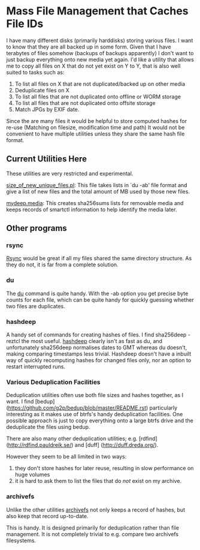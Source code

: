 Mass File Management that Caches File IDs
=======

I have many different disks (primarily harddisks) storing various files. I want to know that they are all backed up in some form. Given that I have terabytes of files somehow (backups of backups apparently) I don't want to just backup everything onto new media yet again.  I'd like a utility that allows me to copy all files on X that do not yet exist on Y to Y, that is also well suited to tasks such as:

1. To list all files on X that are not duplicated/backed up on other media
2. Deduplicate files on X
3. To list all files that are not duplicated onto offline or WORM storage
4. To list all files that are not duplicated onto offsite storage
5. Match JPGs by EXIF date.

Since the are many files it would be helpful to store computed hashes for re-use (Matching on filesize, modification time and path)
It would not be convenient to have multiple utilities unless they share the same hash file format.

## Current Utilities Here

These utilities are very restricted and experimental. 

[size_of_new_unique_files.pl](size_of_new_unique_files.pl): This file takes lists in `du -ab' file format and give a list of new files and the total amount of MB used by those new files.  

[mydeep.media](mydeep.media): This creates sha256sums lists for removable media and keeps records of smartctl information to help identify the media later. 

## Other programs

### rsync
[Rsync](http://optics.ph.unimelb.edu.au/help/rsync/rsync.html) would be great if all my files shared the same directory structure. As they do not, it is far from a complete solution.

### du 
The [du](http://unixhelp.ed.ac.uk/CGI/man-cgi?du) command is quite handy. With the -ab option you get precise byte counts for each file, which can be quite handy for quickly guessing whether two files are duplicates.

### hashdeep
A handy set of commands for creating hashes of files. I find 
     sha256deep -reztcl
the most useful. [hashdeep](http://md5deep.sourceforge.net/) clearly isn't as fast as du, and unfortunately sha256deep normalises dates to GMT whereas du doesn't, making comparing timestamps less trivial.
Hashdeep doesn't have a inbuilt way of quickly recomputing hashes for changed files only, nor an option to restart interrupted runs.

### Various Deduplication Facilities 
Deduplication utilities often use both file sizes and hashes together, as I want. I find [bedup] (https://github.com/g2p/bedup/blob/master/README.rst) particularly interesting as it makes use of btrfs's handy deduplication facilities. One possible approach is just to copy everything onto a large btrfs drive and the deduplicate the files using bedup.

There are also many other deduplication utilities; e.g.
	[rdfind] (http://rdfind.pauldreik.se/) and
	[duff]   (http://duff.dreda.org/).

However they seem to be all limited in two ways:
1. they don't store hashes for later reuse, resulting in slow performance on huge volumes
2. it is hard to ask them to list the files that do *not* exist on my archive. 

### archivefs

Unlike the other utilities [archivefs](https://code.google.com/p/archivefs/) not only keeps a record of hashes, but also keep that record up-to-date. 

This is handy. It is designed primarily for deduplication rather than file management. It is not completely trivial to e.g. compare two archivefs filesystems.
